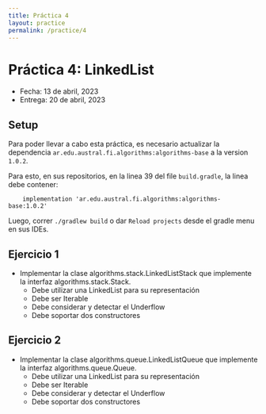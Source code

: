 ```yaml
---
title: Práctica 4
layout: practice
permalink: /practice/4
---
```


# Práctica 4: LinkedList

* Fecha: 13 de abril, 2023
* Entrega: 20 de abril, 2023

## Setup
Para poder llevar a cabo esta práctica, es necesario actualizar la dependencia `ar.edu.austral.fi.algorithms:algorithms-base` a la version `1.0.2`.

Para esto, en sus repositorios, en la linea 39 del file `build.gradle`, la linea debe contener:

```    implementation 'ar.edu.austral.fi.algorithms:algorithms-base:1.0.2'```

Luego, correr `./gradlew build` o dar `Reload projects` desde el gradle menu en sus IDEs.


## Ejercicio 1

* Implementar la clase algorithms.stack.LinkedListStack que implemente la interfaz algorithms.stack.Stack.
  * Debe utilizar una LinkedList para su representación
  * Debe ser Iterable
  * Debe considerar y detectar el Underflow
  * Debe soportar dos constructores

## Ejercicio 2

* Implementar la clase algorithms.queue.LinkedListQueue que implemente la interfaz algorithms.queue.Queue.
  * Debe utilizar una LinkedList para su representación
  * Debe ser Iterable
  * Debe considerar y detectar el Underflow
  * Debe soportar dos constructores

  


